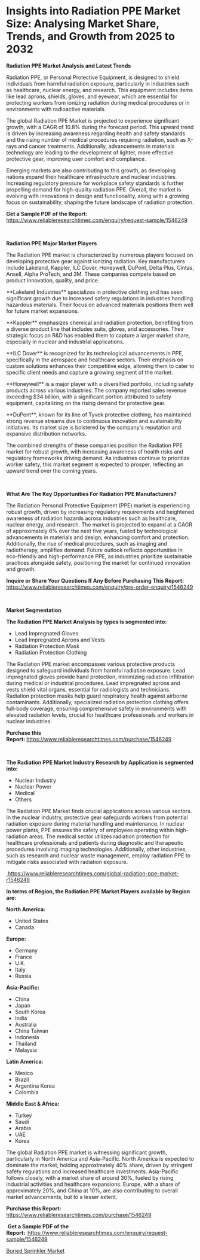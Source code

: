 <p><h1>Insights into Radiation PPE Market Size: Analysing Market Share, Trends, and Growth from 2025 to 2032</h1></p><p><strong>Radiation PPE Market Analysis and Latest Trends</strong></p>
<p><p>Radiation PPE, or Personal Protective Equipment, is designed to shield individuals from harmful radiation exposure, particularly in industries such as healthcare, nuclear energy, and research. This equipment includes items like lead aprons, shields, gloves, and eyewear, which are essential for protecting workers from ionizing radiation during medical procedures or in environments with radioactive materials.</p><p>The global Radiation PPE Market is projected to experience significant growth, with a CAGR of 10.8% during the forecast period. This upward trend is driven by increasing awareness regarding health and safety standards and the rising number of medical procedures requiring radiation, such as X-rays and cancer treatments. Additionally, advancements in materials technology are leading to the development of lighter, more effective protective gear, improving user comfort and compliance.</p><p>Emerging markets are also contributing to this growth, as developing nations expand their healthcare infrastructure and nuclear industries. Increasing regulatory pressure for workplace safety standards is further propelling demand for high-quality radiation PPE. Overall, the market is evolving with innovations in design and functionality, along with a growing focus on sustainability, shaping the future landscape of radiation protection.</p></p>
<p><strong>Get a Sample PDF of the Report:&nbsp;</strong> <a href="https://www.reliableresearchtimes.com/enquiry/request-sample/1546249?utm_campaign=2999&utm_medium=2&utm_source=Github&utm_content=ia&utm_term=04042025&utm_id=radiation-ppe">https://www.reliableresearchtimes.com/enquiry/request-sample/1546249</a></p>
<p>&nbsp;</p>
<p><strong>Radiation PPE Major Market Players</strong></p>
<p><p>The Radiation PPE market is characterized by numerous players focused on developing protective gear against ionizing radiation. Key manufacturers include Lakeland, Kappler, ILC Dover, Honeywell, DuPont, Delta Plus, Cintas, Ansell, Alpha ProTech, and 3M. These companies compete based on product innovation, quality, and price.</p><p>**Lakeland Industries** specializes in protective clothing and has seen significant growth due to increased safety regulations in industries handling hazardous materials. Their focus on advanced materials positions them well for future market expansions. </p><p>**Kappler** emphasizes chemical and radiation protection, benefiting from a diverse product line that includes suits, gloves, and accessories. Their strategic focus on R&D has enabled them to capture a larger market share, especially in nuclear and industrial applications.</p><p>**ILC Dover** is recognized for its technological advancements in PPE, specifically in the aerospace and healthcare sectors. Their emphasis on custom solutions enhances their competitive edge, allowing them to cater to specific client needs and capture a growing segment of the market.</p><p>**Honeywell** is a major player with a diversified portfolio, including safety products across various industries. The company reported sales revenue exceeding $34 billion, with a significant portion attributed to safety equipment, capitalizing on the rising demand for protective gear.</p><p>**DuPont**, known for its line of Tyvek protective clothing, has maintained strong revenue streams due to continuous innovation and sustainability initiatives. Its market size is bolstered by the company's reputation and expansive distribution networks.</p><p>The combined strengths of these companies position the Radiation PPE market for robust growth, with increasing awareness of health risks and regulatory frameworks driving demand. As industries continue to prioritize worker safety, this market segment is expected to prosper, reflecting an upward trend over the coming years.</p></p>
<p>&nbsp;</p>
<p><strong>What Are The Key Opportunities For Radiation PPE Manufacturers?</strong></p>
<p><p>The Radiation Personal Protective Equipment (PPE) market is experiencing robust growth, driven by increasing regulatory requirements and heightened awareness of radiation hazards across industries such as healthcare, nuclear energy, and research. The market is projected to expand at a CAGR of approximately 6% over the next five years, fueled by technological advancements in materials and design, enhancing comfort and protection. Additionally, the rise of medical procedures, such as imaging and radiotherapy, amplifies demand. Future outlook reflects opportunities in eco-friendly and high-performance PPE, as industries prioritize sustainable practices alongside safety, positioning the market for continued innovation and growth.</p></p>
<p><strong>Inquire or Share Your Questions If Any Before Purchasing This Report:</strong> <a href="https://www.reliableresearchtimes.com/enquiry/pre-order-enquiry/1546249?utm_campaign=2999&utm_medium=2&utm_source=Github&utm_content=ia&utm_term=04042025&utm_id=radiation-ppe">https://www.reliableresearchtimes.com/enquiry/pre-order-enquiry/1546249</a></p>
<p>&nbsp;</p>
<p><strong>Market Segmentation</strong></p>
<p><strong>The Radiation PPE Market Analysis by types is segmented into:</strong></p>
<p><ul><li>Lead Impregnated Gloves</li><li>Lead Impregnated Aprons and Vests</li><li>Radiation Protection Mask</li><li>Radiation Protection Clothing</li></ul></p>
<p><p>The Radiation PPE market encompasses various protective products designed to safeguard individuals from harmful radiation exposure. Lead impregnated gloves provide hand protection, minimizing radiation infiltration during medical or industrial procedures. Lead impregnated aprons and vests shield vital organs, essential for radiologists and technicians. Radiation protection masks help guard respiratory health against airborne contaminants. Additionally, specialized radiation protection clothing offers full-body coverage, ensuring comprehensive safety in environments with elevated radiation levels, crucial for healthcare professionals and workers in nuclear industries.</p></p>
<p><strong>Purchase this Report:&nbsp;</strong><a href="https://www.reliableresearchtimes.com/purchase/1546249?utm_campaign=2999&utm_medium=2&utm_source=Github&utm_content=ia&utm_term=04042025&utm_id=radiation-ppe">https://www.reliableresearchtimes.com/purchase/1546249</a></p>
<p>&nbsp;</p>
<p><strong>The Radiation PPE Market Industry Research by Application is segmented into:</strong></p>
<p><ul><li>Nuclear Industry</li><li>Nuclear Power</li><li>Medical</li><li>Others</li></ul></p>
<p><p>The Radiation PPE Market finds crucial applications across various sectors. In the nuclear industry, protective gear safeguards workers from potential radiation exposure during material handling and maintenance. In nuclear power plants, PPE ensures the safety of employees operating within high-radiation areas. The medical sector utilizes radiation protection for healthcare professionals and patients during diagnostic and therapeutic procedures involving imaging technologies. Additionally, other industries, such as research and nuclear waste management, employ radiation PPE to mitigate risks associated with radiation exposure.</p></p>
<p><a href="https://www.reliableresearchtimes.com/global-radiation-ppe-market-r1546249?utm_campaign=2999&utm_medium=2&utm_source=Github&utm_content=ia&utm_term=04042025&utm_id=radiation-ppe">&nbsp;https://www.reliableresearchtimes.com/global-radiation-ppe-market-r1546249</a></p>
<p><strong>In terms of Region, the Radiation PPE Market Players available by Region are:</strong></p>
<p>
    <p> <strong> North America: </strong>
        <ul>
            <li>United States</li>
            <li>Canada</li>
        </ul>
        </p> 
    <p> <strong> Europe: </strong>
        <ul>
            <li>Germany</li>
            <li>France</li>
            <li>U.K.</li>
            <li>Italy</li>
            <li>Russia</li>
        </ul>
        </p> 
    <p> <strong> Asia-Pacific: </strong>
        <ul>
            <li>China</li>
            <li>Japan</li>
            <li>South Korea</li>
            <li>India</li>
            <li>Australia</li>
            <li>China Taiwan</li>
            <li>Indonesia</li>
            <li>Thailand</li>
            <li>Malaysia</li>
        </ul>
        </p> 
    <p> <strong> Latin America: </strong>
        <ul>
            <li>Mexico</li>
            <li>Brazil</li>
            <li>Argentina Korea</li>
            <li>Colombia</li>
        </ul>
        </p> 
    <p> <strong> Middle East & Africa: </strong>
        <ul>
            <li>Turkey</li>
            <li>Saudi</li>
            <li>Arabia</li>
            <li>UAE</li>
            <li>Korea</li>
        </ul>
    </p>
    </p>
<p><p>The global Radiation PPE market is witnessing significant growth, particularly in North America and Asia-Pacific. North America is expected to dominate the market, holding approximately 40% share, driven by stringent safety regulations and increased healthcare investments. Asia-Pacific follows closely, with a market share of around 30%, fueled by rising industrial activities and healthcare expansions. Europe, with a share of approximately 20%, and China at 10%, are also contributing to overall market advancements, but to a lesser extent.</p></p>
<p><strong>Purchase this Report: </strong><a href="https://www.reliableresearchtimes.com/purchase/1546249?utm_campaign=2999&utm_medium=2&utm_source=Github&utm_content=ia&utm_term=04042025&utm_id=radiation-ppe">https://www.reliableresearchtimes.com/purchase/1546249</a></p>
<p>&nbsp;<strong>Get a Sample PDF of the Report:&nbsp;&nbsp;</strong><a href="https://www.reliableresearchtimes.com/enquiry/request-sample/1546249?utm_campaign=2999&utm_medium=2&utm_source=Github&utm_content=ia&utm_term=04042025&utm_id=radiation-ppe">https://www.reliableresearchtimes.com/enquiry/request-sample/1546249</a></p>
<p><strong></strong></p>
<p><p><a href="https://github.com/miottaredlin79/Market-Research-Report-List-1/blob/main/buried-sprinkler-market.md?utm_campaign=2999&utm_medium=2&utm_source=Github&utm_content=ia&utm_term=04042025&utm_id=radiation-ppe">Buried Sprinkler Market</a></p></p>
